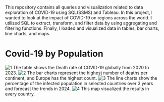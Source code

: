 This repository contains all queries and visualization related to data exploration of COVID-19 using SQL(SSMS) and Tableau. In this project, I wanted to look at the impact of COVID-19 on regions across the world. I utilized SQL to extract, transform, and filter data by using aggregating and filtering functions. Finally, I loaded and visualized data in tables, bar charts, line charts, and maps.

# Covid-19 by Population
![1](https://github.com/vynguyen254/Covid-19-Data-Explorer-SQL-Project/assets/94723465/357b511a-ac5d-4127-aa39-9e8f4334692b)
The table shows the Death rate of COVID-19 globally from 2020 to 2023. 
![2](https://github.com/vynguyen254/Covid-19-Data-Explorer-SQL-Project/assets/94723465/6daad91f-1f76-4327-beeb-5dcb90f2c3a9)
The bar charts represent the highest number of deaths per continent, and Europe has the highest count.
![3](https://github.com/vynguyen254/Covid-19-Data-Explorer-SQL-Project/assets/94723465/b84dd24f-cb57-4ba1-8d27-9bdf9279713b)
The line charts show the percentage of the infected population in selected countries over 3 years and forecast the trends in 2024.
![4](https://github.com/vynguyen254/Covid-19-Data-Explorer-SQL-Project/assets/94723465/056042f6-b7ce-4466-9442-4f8bd4601bef)
This map visualized the results in every country.
